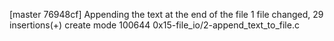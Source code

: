 [master 76948cf] Appending the text at the end of the file
 1 file changed, 29 insertions(+)
 create mode 100644 0x15-file_io/2-append_text_to_file.c
